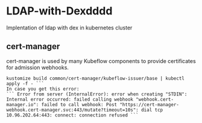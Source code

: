 # LDAP-with-Dexdddd
Implentation of ldap with dex in kubernetes cluster
## cert-manager
cert-manager is used by many Kubeflow components to provide certificates for admission webhooks.
```kustomize build common/cert-manager/cert-manager/base | kubectl apply -f -kubectl wait --for=condition=ready pod -l 'app in (cert-manager,webhook)' --timeout=180s -n cert-manager
kustomize build common/cert-manager/kubeflow-issuer/base | kubectl apply -f - ```
In case you get this error:
``` Error from server (InternalError): error when creating "STDIN": Internal error occurred: failed calling webhook "webhook.cert-manager.io": failed to call webhook: Post "https://cert-manager-webhook.cert-manager.svc:443/mutate?timeout=10s": dial tcp 10.96.202.64:443: connect: connection refused ```
